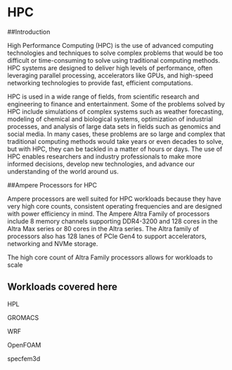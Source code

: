 # HPC
##Introduction

High Performance Computing (HPC) is the use of advanced computing technologies and techniques to solve complex problems that would be too difficult or time-consuming to solve using traditional computing methods. HPC systems are designed to deliver high levels of performance, often leveraging parallel processing, accelerators like GPUs, and high-speed networking technologies to provide fast, efficient computations. 

HPC is used in a wide range of fields, from scientific research and engineering to finance and entertainment. Some of the problems solved by HPC include simulations of complex systems such as weather forecasting, modeling of chemical and biological systems, optimization of industrial processes, and analysis of large data sets in fields such as genomics and social media. In many cases, these problems are so large and complex that traditional computing methods would take years or even decades to solve, but with HPC, they can be tackled in a matter of hours or days. The use of HPC enables researchers and industry professionals to make more informed decisions, develop new technologies, and advance our understanding of the world around us. 

##Ampere Processors for HPC 

Ampere processors are well suited for HPC workloads because they have very high core counts, consistent operating frequencies and are designed with power efficiency in mind.  The Ampere Altra Family of processors include 8 memory channels supporting DDR4-3200 and 128 cores in the Altra Max series or 80 cores in the Altra series. The Altra family of processors also has 128 lanes of PCIe Gen4 to support accelerators, networking and NVMe storage. 

The high core count of Altra Family processors allows for workloads to scale

## Workloads covered here
HPL

GROMACS

WRF

OpenFOAM

specfem3d
